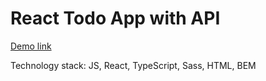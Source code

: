 # React Todo App with API 

[Demo link](https://katerinahradinarova.github.io/react_todo-app-with-api/)

Technology stack: JS, React, TypeScript, Sass, HTML, BEM
